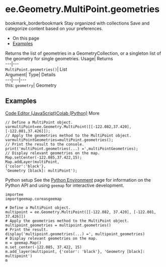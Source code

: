  
#  ee.Geometry.MultiPoint.geometries 
bookmark_borderbookmark Stay organized with collections  Save and categorize content based on your preferences.
  * On this page
  * [Examples](https://developers.google.com/earth-engine/apidocs/ee-geometry-multipoint-geometries#examples)


Returns the list of geometries in a GeometryCollection, or a singleton list of the geometry for single geometries. 
Usage| Returns  
---|---  
`MultiPoint.geometries()`| List  
Argument| Type| Details  
---|---|---  
this: `geometry`| Geometry  
## Examples
[Code Editor (JavaScript)](https://developers.google.com/earth-engine/apidocs/ee-geometry-multipoint-geometries#code-editor-javascript-sample)[Colab (Python)](https://developers.google.com/earth-engine/apidocs/ee-geometry-multipoint-geometries#colab-python-sample) More
```
// Define a MultiPoint object.
varmultiPoint=ee.Geometry.MultiPoint([[-122.082,37.420],[-122.081,37.426]]);
// Apply the geometries method to the MultiPoint object.
varmultiPointGeometries=multiPoint.geometries();
// Print the result to the console.
print('multiPoint.geometries(...) =',multiPointGeometries);
// Display relevant geometries on the map.
Map.setCenter(-122.085,37.422,15);
Map.addLayer(multiPoint,
{'color':'black'},
'Geometry [black]: multiPoint');
```
Python setup
See the [ Python Environment](https://developers.google.com/earth-engine/guides/python_install) page for information on the Python API and using `geemap` for interactive development.
```
importee
importgeemap.coreasgeemap
```
```
# Define a MultiPoint object.
multipoint = ee.Geometry.MultiPoint([[-122.082, 37.420], [-122.081, 37.426]])
# Apply the geometries method to the MultiPoint object.
multipoint_geometries = multipoint.geometries()
# Print the result.
display('multipoint.geometries(...) =', multipoint_geometries)
# Display relevant geometries on the map.
m = geemap.Map()
m.set_center(-122.085, 37.422, 15)
m.add_layer(multipoint, {'color': 'black'}, 'Geometry [black]: multipoint')
m
```

